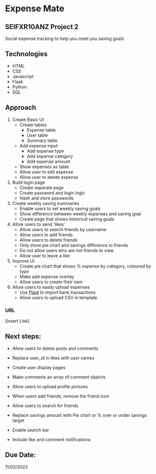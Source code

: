 # Expense Mate
## SEIFXR10ANZ Project 2 
Social expense tracking to help you meet you saving goals

## Technologies
- HTML
- CSS
- Javascript
- Flask
- Python
- SQL

## Approach
1. Create Basic UI
    - Create tables
        - Expense table
        - User table
        - Summary table
    - Add expense input
        - Add expense type
        - Add expense category
        - Add expense amount
    - Show expenses as table
    - Allow user to edit expense
    - Allow user to delete expense
2. Build login page
    - Create separate page
    - Create password and login logic
    - Hash and store passwords
3. Create weekly saving summaries
    - Enable users to set weekly saving goals
    - Show difference between weekly expenses and saving goal
    - Create page that shows historical saving goals
4. Allow users to send 'likes'
    - Allow users to search friends by username
    - Allow users to add friends
    - Allow users to delete friends
    - Only show pie chart and savings difference to friends
    - Do not allow users who are not friends to view
    - Allow user to leave a like
5. Improve UI
    - Create pie chart that shows % expense by category, coloured by type
    - Make add expense overlay
    - Allow users to create their own 
6. Allow users to easily upload expenses
    - Use [Plaid](https://dashboard.plaid.com/signup) to import bank transactions
    - Allow users to upload CSV in template

### URL
[Insert Link]

## Next steps:
- Allow users to delete posts and comments
- Replace user_id in likes with user names
- Create user display pages
- Make comments an array of comment objects

- Allow users to upload profile pictures
- When users add friends, remove the friend icon
- Allow users to search for friends
- Replace savings amount with Pie chart or % over or under savings target
- Enable search bar
- Include like and comment notifications

## Due Date:
11/03/2023
